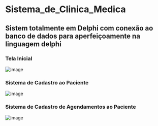 # Sistema_de_Clinica_Medica

## Sistem totalmente em Delphi com conexão ao banco de dados para aperfeiçoamente na linguagem delphi

### Tela Inicial
![image](https://user-images.githubusercontent.com/84160974/155580252-e9adf70f-412e-454b-b59f-f72605879398.png)

### Sistema de Cadastro ao Paciente
![image](https://user-images.githubusercontent.com/84160974/155580319-39def8fa-54f3-43ab-b25f-231097f879b5.png)

### Sistema de Cadastro de Agendamentos ao Paciente
![image](https://user-images.githubusercontent.com/84160974/155580399-67b98a00-e500-4f0b-aede-b6baacc4a938.png)
